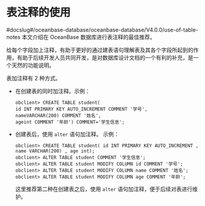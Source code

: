 # 表注释的使用
#docslug#/oceanbase-database/oceanbase-database/V4.0.0/use-of-table-notes
本文介绍在 OceanBase 数据库进行表注释的最佳推荐。

给每个字段加上注释，有助于更好的通过建表语句理解表及其各个字段所起到的作用，有助于后续开发人员共同开发，是对数据库设计文档的一个有利的补充，是一个天然的功能说明。

表加注释有 2 种方式。

* 在创建表的同时加注释。示例：

  ```unknow
  obclient> CREATE TABLE student(
  id INT PRIMARY KEY AUTO_INCREMENT COMMENT '学号',
  nameVARCHAR(200) COMMENT '姓名',
  ageint COMMENT '年龄') COMMENT='学生信息';
  ```

* 创建表后，使用 `alter` 语句加注释。 示例：

  ```unknow
  obclient> CREATE TABLE student( id INT PRIMARY KEY AUTO_INCREMENT , name VARCHAR(200) , age int);
  obclient> ALTER TABLE student COMMENT '学生信息';
  obclient> ALTER TABLE student MODIFY COLUMN id COMMENT '学号';
  obclient> ALTER TABLE student MODIFY COLUMN name COMMENT '姓名';
  obclient> ALTER TABLE student MODIFY COLUMN age COMMENT '年龄';
  ```

  这里推荐第二种在创建表之后，使用 `alter` 语句加注释，便于后续对表进行维护。
  
